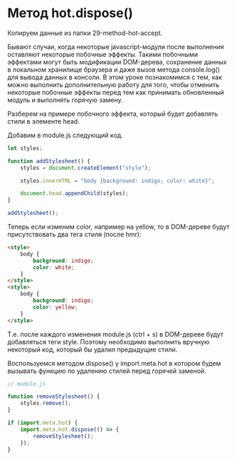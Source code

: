 # Метод hot.dispose()

Копируем данные из папки 29-method-hot-accept.

Бывают случаи, когда некоторые javascript-модули после выполнения оставляют некоторые побочные эффекты. Такими побочными эффектами могут быть модификации DOM-дерева, сохранение данных в локальном хранилище браузера и даже вызов метода console.log() для вывода данных в консоли. В этом уроке познакомимся с тем, как можно выполнить дополнительную работу для того, чтобы отменить некоторые побочные эффекты перед тем как принимать обновленный модуль и выполнять горячую замену.

Разберем на примере побочного эффекта, который будет добавлять стили в элементе head.

Добавим в module.js следующий код.

```js
let styles;

function addStylesheet() {
	styles = document.createElement("style");

	styles.innerHTML = "body {background: indigo; color: white}";

	document.head.appendChild(styles);
}

addStylesheet();
```

Теперь если изменим color, например на yellow, то в DOM-дереве будут присутствовать два тега стиля (после hmr):

```html
<style>
	body {
		background: indigo;
		color: white;
	}
</style>
<style>
	body {
		background: indigo;
		color: yellow;
	}
</style>
```

Т.е. после каждого изменения module.js (ctrl + s) в DOM-дереве будут добавляться теги style. Поэтому необходимо выполнить вручную некоторый код, который бы удалил предыдущие стили.

Воспользуемся методом dispose() у import.meta.hot в котором будем вызывать функцию по удалению стилей перед горячей заменой.

```js
// module.js

function removeStylesheet() {
    styles.remove();
}

if (import.meta.hot) {
    import.meta.hot.dispose(() => {
        removeStylesheet();
    });
}
```